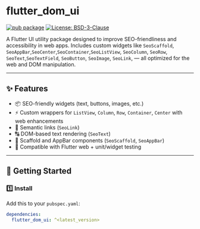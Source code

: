 # flutter_dom_ui

[![pub package](https://img.shields.io/pub/v/flutter_dom_ui.svg)](https://pub.dev/packages/flutter_dom_ui)
[![License: BSD-3-Clause](https://img.shields.io/badge/License-BSD--3--Clause-blue.svg)](LICENSE)

A Flutter UI utility package designed to improve SEO-friendliness and accessibility in web apps. Includes custom widgets like `SeoScaffold`, `SeoAppBar`,`SeoCenter`,`SeoContainer`,`SeoListView`, `SeoColumn`, `SeoRow`, `SeoText`,`SeoTextField`, `SeoButton`, `SeoImage`, `SeoLink`, — all optimized for the web and DOM manipulation.

---

## ✨ Features

- 📦 SEO-friendly widgets (text, buttons, images, etc.)
- ⚡ Custom wrappers for `ListView`, `Column`, `Row`, `Container`, `Center` with web enhancements
- 🔗 Semantic links (`SeoLink`)
- 🔠 DOM-based text rendering (`SeoText`)
- 🧱 Scaffold and AppBar components (`SeoScaffold`, `SeoAppBar`)
- 🧪 Compatible with Flutter web + unit/widget testing

---

## 🚀 Getting Started

### 1️⃣ Install

Add this to your `pubspec.yaml`:

```yaml
dependencies:
  flutter_dom_ui: ^<latest_version>
```

